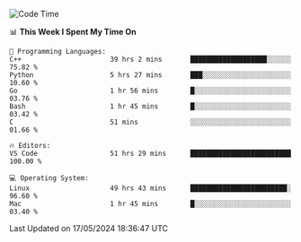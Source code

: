 
<!--START_SECTION:waka-->
![Code Time](http://img.shields.io/badge/Code%20Time-1%2C962%20hrs%204%20mins-blue)

📊 **This Week I Spent My Time On** 

```text
💬 Programming Languages: 
C++                      39 hrs 2 mins       ███████████████████░░░░░░   75.82 % 
Python                   5 hrs 27 mins       ███░░░░░░░░░░░░░░░░░░░░░░   10.60 % 
Go                       1 hr 56 mins        █░░░░░░░░░░░░░░░░░░░░░░░░   03.76 % 
Bash                     1 hr 45 mins        █░░░░░░░░░░░░░░░░░░░░░░░░   03.42 % 
C                        51 mins             ░░░░░░░░░░░░░░░░░░░░░░░░░   01.66 % 

🔥 Editors: 
VS Code                  51 hrs 29 mins      █████████████████████████   100.00 % 

💻 Operating System: 
Linux                    49 hrs 43 mins      ████████████████████████░   96.60 % 
Mac                      1 hr 45 mins        █░░░░░░░░░░░░░░░░░░░░░░░░   03.40 % 
```


 Last Updated on 17/05/2024 18:36:47 UTC
<!--END_SECTION:waka-->

